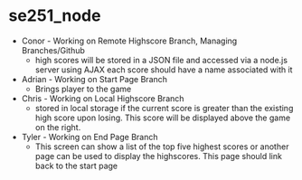 # se251_node

 - Conor - Working on Remote Highscore Branch, Managing Branches/Github
	 - high scores will be stored in a JSON file and accessed via a node.js server using AJAX each score should have a name associated with it
 - Adrian - Working on Start Page Branch
	 -  Brings player to the game
 - Chris - Working on Local Highscore Branch
	 - stored in local storage if the current score is greater than the existing high score upon losing. This score will be displayed above the game on the right.
 - Tyler - Working on End Page Branch
	 - This screen can show a list of the top five highest scores or another page can be used to display the highscores. This page should link back to the start page
